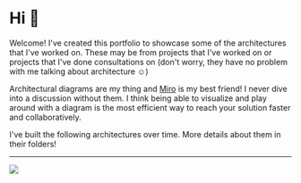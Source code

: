 Hi :vulcan_salute:
===================

Welcome! I've created this portfolio to showcase some of the architectures that I've worked on. These may be from projects that I've worked on or projects that I've done consultations on (don't worry, they have no problem with me talking about architecture :relaxed:)

Architectural diagrams are my thing and [Miro](https://miro.com/app/) is my best friend! I never dive into a discussion without them. I think being able to visualize and play around with a diagram is the most efficient way to reach your solution faster and collaboratively.

I've built the following architectures over time. More details about them in their folders!



- - -
[![](https://img.shields.io/badge/LinkedIn-0077B5?style=for-the-logo&logo=linkedin&logoColor=white)](https://www.linkedin.com/in/uzair-ahmed-8562a4169/)
